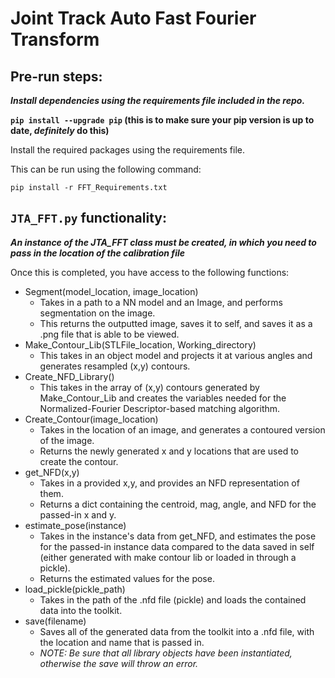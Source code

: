 # Joint Track Auto Fast Fourier Transform
## Pre-run steps:
***Install dependencies using the requirements file included in the repo.*** 

**`pip install --upgrade pip` (this is to make sure your pip version is up to date, ***definitely*** do this)**

Install the required packages using the requirements file.

This can be run using the following command:

`pip install -r FFT_Requirements.txt`

## `JTA_FFT.py` functionality:

***An instance of the JTA_FFT class must be created, in which you need to pass in the location of the calibration file***

Once this is completed, you have access to the following functions:
- Segment(model_location, image_location)
  - Takes in a path to a NN model and an Image, and performs segmentation on the image.
  - This returns the outputted image, saves it to self, and saves it as a .png file that is able to be viewed.
- Make_Contour_Lib(STLFile_location, Working_directory)
  - This takes in an object model and projects it at various angles and generates resampled (x,y) contours.
- Create_NFD_Library()
  - This takes in the array of (x,y) contours generated by Make_Contour_Lib and creates the variables needed for the Normalized-Fourier Descriptor-based matching algorithm.
- Create_Contour(image_location)
  - Takes in the location of an image, and generates a contoured version of the image. 
  - Returns the newly generated x and y locations that are used to create the contour.
- get_NFD(x,y)
  - Takes in a provided x,y, and provides an NFD representation of them.
  - Returns a dict containing the centroid, mag, angle, and NFD for the passed-in x and y.
- estimate_pose(instance)
  - Takes in the instance's data from get_NFD, and estimates the pose for the passed-in instance data compared to the data saved in self (either generated with make contour lib or loaded in through a pickle). 
  - Returns the estimated values for the pose.
- load_pickle(pickle_path)
  - Takes in the path of the .nfd file (pickle) and loads the contained data into the toolkit.
- save(filename)
  - Saves all of the generated data from the toolkit into a .nfd file, with the location and name that is passed in.
  - *NOTE: Be sure that all library objects have been instantiated, otherwise the save will throw an error.*